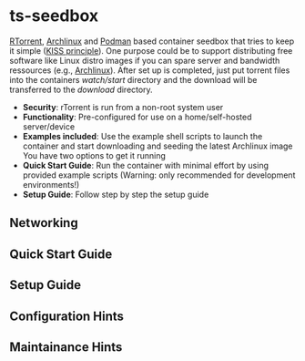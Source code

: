 # ts-seedbox
[RTorrent](https://github.com/rakshasa/rtorrent/wiki), [Archlinux](https://archlinux.org/) and [Podman](https://podman.io/) based container seedbox that tries to keep it simple ([KISS principle](https://en.wikipedia.org/wiki/KISS_principle)). One purpose could be to support distributing free software like Linux distro images if you can spare server and bandwidth ressources (e.g., [Archlinux](https://archlinux.org/download/)). After set up is completed, just put torrent files into the containers *watch/start* directory and the download will be transferred to the *download* directory.
- **Security**: rTorrent is run from a non-root system user
- **Functionality**: Pre-configured for use on a home/self-hosted server/device
- **Examples included**: Use the example shell scripts to launch the container and start downloading and seeding the latest Archlinux image
You have two options to get it running
- **Quick Start Guide**: Run the container with minimal effort by using provided example scripts (Warning: only recommended for development environments!)
- **Setup Guide**: Follow step by step the setup guide

## Networking

## Quick Start Guide

## Setup Guide

## Configuration Hints

## Maintainance Hints

